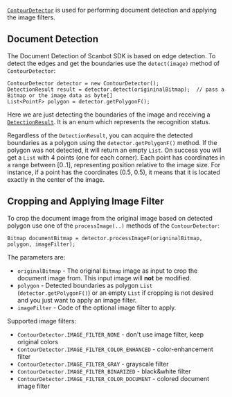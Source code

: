 [`ContourDetector`](https://scanbotsdk.github.io/documentation/android/api/net.doo.snap/net/doo/snap/lib/detector/ContourDetector.html) is used for performing document detection and applying the image filters.

## Document Detection

The Document Detection of Scanbot SDK is based on edge detection. To detect the edges and get the boundaries use the `detect(image)` method of `ContourDetector`:

    ContourDetector detector = new ContourDetector();
    DetectionResult result = detector.detect(origininalBitmap);  // pass a Bitmap or the image data as byte[]
    List<PointF> polygon = detector.getPolygonF();

Here we are just detecting the boundaries of the image and receiving a [`DetectionResult`](https://scanbotsdk.github.io/documentation/android/api/net.doo.snap/net/doo/snap/lib/detector/DetectionResult.html). It is an enum which represents the recognition status.

Regardless of the `DetectionResult`, you can acquire the detected boundaries as a polygon using the `detector.getPolygonF()` method. If the polygon was not detected, it will return an empty `List`. On success you will get a `List` with 4 points (one for each corner). Each point has coordinates in a range between [0..1], representing position relative to the image size. For instance, if a point has the coordinates (0.5, 0.5), it means that it is located exactly in the center of the image.

## Cropping and Applying Image Filter

To crop the document image from the original image based on detected polygon use one of the `processImage(..)` methods of the `ContourDetector`:

    Bitmap documentBitmap = detector.processImageF(origninalBitmap, polygon, imageFilter);

The parameters are:
* `originalBitmap` - The original `Bitmap` image as input to crop the document image from. This input image will **not** be modified.
* `polygon` - Detected boundaries as polygon `List` (`detector.getPolygonF()`) or an empty `List` if cropping is not desired and you just want to apply an image filter.
* `imageFilter` - Code of the optional image filter to apply.

Supported image filters:
* `ContourDetector.IMAGE_FILTER_NONE` - don't use image filter, keep original colors
* `ContourDetector.IMAGE_FILTER_COLOR_ENHANCED` - color-enhancement filter
* `ContourDetector.IMAGE_FILTER_GRAY` - grayscale filter
* `ContourDetector.IMAGE_FILTER_BINARIZED` - black&white filter
* `ContourDetector.IMAGE_FILTER_COLOR_DOCUMENT` - colored document image filter
